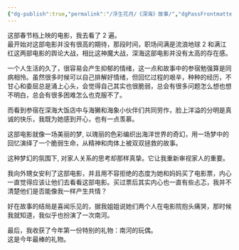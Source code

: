 ```yaml
---
{"dg-publish":true,"permalink":"/浮生花月/《深海》故事/","dgPassFrontmatter":true}
---
```


这部春节档上映的电影，我去看了 2 遍。  
最开始对这部电影并没有很高的期待，那段时间，职场间满是流浪地球 2 和满江红这两部电影的舆论大战，相比这神魔大战，深海这部电影并没有太高的存在感。

一个人生活的久了，很容易会产生抑郁的情绪，这一点和故事中的参宿勉强算是同病相怜。虽然很多时候可以自己排解好情绪，但回忆过程的艰辛，种种的经历，不甘心和委屈总是涌上心头，会觉得自己其实也很脆弱，总会有很多问题怎么想也想不明白，总会有很多困难怎么也克服不了。

而看到参宿在深海大饭店中与海獭和海象小伙伴们共同劳作，脸上洋溢的分明是真诚的快乐，我既为她感到开心，也有一点羡慕。

这部电影就像一场美丽的梦, 以瑰丽的色彩编织出海洋世界的奇幻，用一场梦中的回忆演绎了一个脆弱生命，从精神和肉体上被双双拯救的故事。

这种梦幻的氛围下, 对家人关系的思考却那样真挚。它让我重新审视家人的重要。

我向外甥女安利了这部电影，并且用不容拒绝的态度为她和妈妈买了电影票，内心一直觉得应该让他们去看看这部电影。买过票后其实内心也一直有些忐忑，我并不清楚他们是否能像我一样产生共情？

好在故事的结局是喜闻乐见的，据我姐姐说她们两个人在电影院抱头痛哭，那时候我就知道，我似乎也扮演了一次南河。

最后，我收获了今年第一份特别的礼物：南河的玩偶。  
这是今年最棒的礼物。

‍
